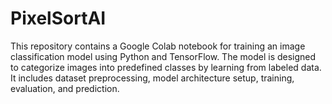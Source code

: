 # PixelSortAI
This repository contains a Google Colab notebook for training an image classification model using Python and TensorFlow. The model is designed to categorize images into predefined classes by learning from labeled data. It includes dataset preprocessing, model architecture setup, training, evaluation, and prediction.
